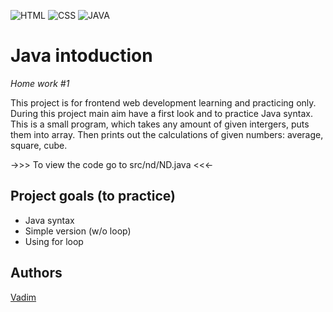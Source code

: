 ![HTML](https://img.shields.io/badge/code-HTML-brightgreen)
![CSS](https://img.shields.io/badge/code-CSS-green)
![JAVA](https://img.shields.io/badge/code-Java-red)

# Java intoduction
_Home work #1_

This project is for frontend web development learning and practicing only. 
During this project main aim have a first look and to practice Java syntax.
This is a small program, which takes any amount of given intergers, puts them into array.
Then prints out the calculations of given numbers: average, square, cube.


->>>  To view the code go to src/nd/ND.java <<<-


## Project goals (to practice)

-   Java syntax
-   Simple version (w/o loop)
-   Using for loop

## Authors

[Vadim](https://github.com/vadimmozeiko)
